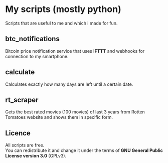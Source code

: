 # My scripts (mostly python)
Scripts that are useful to me and which i made for fun.

## btc_notifications
Bitcoin price notification service that uses **IFTTT** and webhooks for connection to my smartphone.

## calculate
Calculates exactly how many days are left until a certain date. 

## rt_scraper
Gets the best rated movies (100 movies) of last 3 years from Rotten Tomatoes website and shows them in specific form. 

## Licence
All scripts are free.\
You can redistribute it and change it under the terms of **GNU General Public License version 3.0** (GPLv3).
